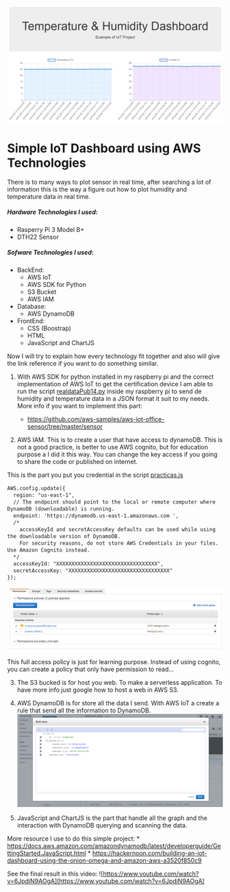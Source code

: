 ![Dashboard](IoT_Dashboard.PNG)

# Simple IoT Dashboard using AWS Technologies
There is to many ways to plot sensor in real time, after searching a lot of information this is the way a figure out how
to plot humidity and temperature data in real time.

##### Hardware Technologies I used:
* Rasperry Pi 3 Model B+
* DTH22 Sensor

##### Sofware Technologies I used:
* BackEnd:
    * AWS IoT
    * AWS SDK for Python
    * S3 Bucket 
    * AWS IAM
* Database:
    * AWS DynamoDB
* FrontEnd:
    * CSS (Boostrap)
    * HTML
    * JavaScript and ChartJS
    
Now I will try to explain how every technology fit together and also will give the link reference if you want to do something similar. 

1.  With AWS SDK for python installed in my raspberry pi and the correct implementation of AWS IoT to get the certification device
I am able to run the script [realdataPub14.py](realdataPub14.py) inside my raspberry pi to send de humidity and temperature data in
a JSON format it suit to my needs. 
More info if you want to implement this part:
    *  https://github.com/aws-samples/aws-iot-office-sensor/tree/master/sensor

2. AWS IAM. This is to create a user that have access to dynamoDB. This is not a good practice, is better to use AWS cognito, but for education
purpose a I did it this way. You can change the key access if you going to share the code or published on internet. 

This is the part you put you credential in the script [practicas.js](practicas.js)
```
AWS.config.update({
  region: "us-east-1",
  // The endpoint should point to the local or remote computer where DynamoDB (downloadable) is running.
  endpoint: 'https://dynamodb.us-east-1.amazonaws.com ',
  /*
    accessKeyId and secretAccessKey defaults can be used while using the downloadable version of DynamoDB.
    For security reasons, do not store AWS Credentials in your files. Use Amazon Cognito instead.
  */
  accessKeyId: "XXXXXXXXXXXXXXXXXXXXXXXXXXXXXXXXX",
  secretAccessKey: "XXXXXXXXXXXXXXXXXXXXXXXXXXXXXXXXX"
});
```


![AWS IAM](awsiam.PNG) 

This full access policy is just for learning purpose. Instead of using cognito, you can create a policy that only have permission to read... 

3. The S3 bucked is for host you web. To make a serverless application. To have more info just google how to host a web in AWS S3. 

4. AWS DynamoDB is for store all the data I send. With AWS IoT a create a rule that send all the information to DynamoDB. 
![DyanmoDB](DynamoDB.PNG) 

5. JavaScript and ChartJS is the part that handle all the graph and the interaction with DynamoDB querying and scanning the data.
 
 More resource I use to do this simple project:
    * https://docs.aws.amazon.com/amazondynamodb/latest/developerguide/GettingStarted.JavaScript.html
    * https://hackernoon.com/building-an-iot-dashboard-using-the-onion-omega-and-amazon-aws-a3520f850c9


See the final result in this video:
![https://www.youtube.com/watch?v=6JpdiN9AOgA](https://www.youtube.com/watch?v=6JpdiN9AOgA)